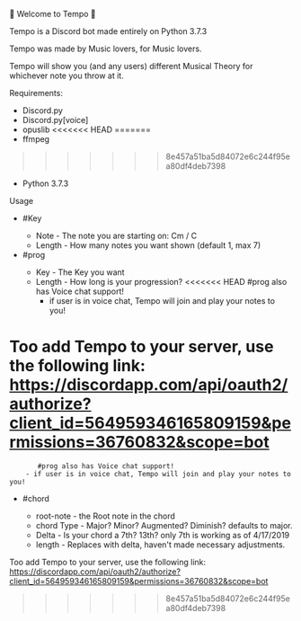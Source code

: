 🎵 Welcome to Tempo 🎵

Tempo is a Discord bot made entirely on Python 3.7.3

Tempo was made by Music lovers, for Music lovers.

Tempo will show you (and any users) different Musical Theory for whichever note you throw at it.

Requirements:
 - Discord.py
 - Discord.py[voice]
 - opuslib
<<<<<<< HEAD
=======
 - ffmpeg
>>>>>>> 8e457a51ba5d84072e6c244f95ea80df4deb7398
 - Python 3.7.3
 
 Usage
  - #Key <Key> <length>
    - Note - The note you are starting on:  Cm / C
    - Length - How many notes you want shown (default 1, max 7)
  - #prog <note> <length>
    - Key - The Key you want
    - Length - How long is your progression?
<<<<<<< HEAD
	#prog also has Voice chat support!
		- if user is in voice chat, Tempo will join and play your notes to you!
   
Too add Tempo to your server, use the following link:
https://discordapp.com/api/oauth2/authorize?client_id=564959346165809159&permissions=36760832&scope=bot
=======
	       #prog also has Voice chat support!
		- if user is in voice chat, Tempo will join and play your notes to you!
  - #chord <root-note> <chord Type> <delta> <length>
    - root-note - the Root note in the chord
    - chord Type - Major? Minor? Augmented? Diminish? defaults to major.
    - Delta - Is your chord a 7th? 13th? only 7th is working as of 4/17/2019
    - length - Replaces with delta, haven't made necessary adjustments.
   
Too add Tempo to your server, use the following link:
https://discordapp.com/api/oauth2/authorize?client_id=564959346165809159&permissions=36760832&scope=bot
>>>>>>> 8e457a51ba5d84072e6c244f95ea80df4deb7398
